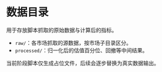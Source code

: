 # 数据目录

用于存放脚本抓取的原始数据与计算后的指标。

- `raw/`：各市场抓取的源数据，按市场子目录区分。
- `processed/`：归一化后的估值百分位、回撤等中间结果。

当前阶段脚本仅生成占位文件，后续会逐步替换为真实数据输出。
